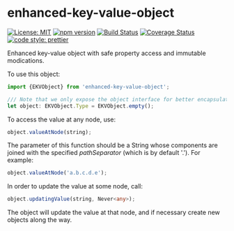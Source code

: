 # enhanced-key-value-object

[![License: MIT](https://img.shields.io/badge/License-MIT-yellow.svg)](https://opensource.org/licenses/MIT)
[![npm version](https://badge.fury.io/js/enhanced-key-value-object.svg?dummy=false)](https://badge.fury.io/js/enhanced-key-value-object?dummy=false)
[![Build Status](https://travis-ci.org/protoman92/enhanced-key-value-object.svg?branch=master&dummy=false)](https://travis-ci.org/protoman92/enhanced-key-value-object?dummy=false)
[![Coverage Status](https://coveralls.io/repos/github/protoman92/enhanced-key-value-object/badge.svg?branch=master&dummy=false)](https://coveralls.io/github/protoman92/enhanced-key-value-object?branch=master&dummy=false)
[![code style: prettier](https://img.shields.io/badge/code_style-prettier-ff69b4.svg?style=flat-square)](https://github.com/prettier/prettier)

Enhanced key-value object with safe property access and immutable modications.

To use this object:

```typescript
import {EKVObject} from 'enhanced-key-value-object';

/// Note that we only expose the object interface for better encapsulation.
let object: EKVObject.Type = EKVObject.empty();
```

To access the value at any node, use:

```typescript
object.valueAtNode(string);
```

The parameter of this function should be a String whose components are joined with the specified _pathSeparator_ (which is by default '.'). For example:

```typescript
object.valueAtNode('a.b.c.d.e');
```

In order to update the value at some node, call:

```typescript
object.updatingValue(string, Never<any>);
```

The object will update the value at that node, and if necessary create new objects along the way.
